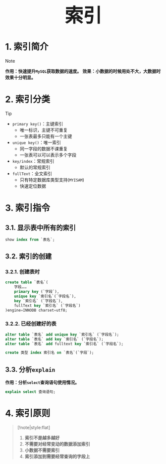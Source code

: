 
 <h1 style="font-size:60px;text-align:center;">索引</h1>
 
# 1. 索引简介

> [!note]
> **作用：快速提升`MySQL`获取数据的速度。**
> **效果：小数据的时候用处不大，大数据时效果十分明显。**

# 2. 索引分类

> [!tip]
> - `primary key()`：主键索引
>   - 唯一标识，主键不可重复
>   - 一张表最多只能有一个主键
> - `unique key()`：唯一索引
>   - 同一字段的数据不课重复 
>   - 一张表可以可以表示多个字段
> - `key/index`：常规索引
>   - 默认的常规索引
> - `fullText`：全文索引
>   - 只有特定数据库类型支持(`MYISAM`)
>   - 快速定位数据

# 3. 索引指令

## 3.1. 显示表中所有的索引

```sql
show index from `表名`;
```

## 3.2. 索引的创建

### 3.2.1. 创建表时

```sql
create table `表名`(
    字段。。。
    primary key (`字段`),
    unique key `索引名`(`字段名`),
    key `索引名` (`字段名`),
    fullText key `索引名` (`字段名`)
)engine=INNODB charset=utf8;
```

### 3.2.2. 已经创建好的表

```sql
alter table `表名` add unique key `索引名` (`字段名`);
alter table `表名` add key `索引名` (`字段名`);
alter table `表名` add fulltext key `索引名` (`字段名`);
```

```sql
create 类型 index 索引名 on `表名`(`字段`);
```

## 3.3. 分析`explain`

**作用：分析`select`查询语句使用情况。**

```sql
explain select 查询语句;
```

# 4. 索引原则

> [!note|style:flat]
> 1. **索引不是越多越好**
> 1. **不需要对经常变动的数据添加索引**
> 1. **小数据不需要索引**
> 1. **索引添加到需要经常查询的字段上**


